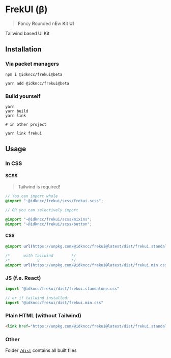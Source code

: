 # FrekUI (β)

> **F**ancy **R**ounded n**E**w **K**it **UI**

Tailwind based UI Kit

## Installation

### Via packet managers

```shell
npm i @idkncc/frekui@beta
```

```shell
yarn add @idkncc/frekui@beta
```

### Build yourself

```shell
yarn
yarn build
yarn link

# in other project

yarn link frekui
```

## Usage

### In CSS

#### SCSS
> Tailwind is required!
```scss
// You can import whole
@import "~@idkncc/frekui/scss/frekui.scss";

// OR you can selectively import

@import "~@idkncc/frekui/scss/mixins";
@import "~@idkncc/frekui/scss/button";
```

#### CSS

```css
@import url(https://unpkg.com/@idkncc/frekui@latest/dist/frekui.standalone.css);

/*      with tailwind        */
/*            v              */
@import url(https://unpkg.com/@idkncc/frekui@latest/dist/frekui.min.css);

```

### JS (f.e. React)

```js
import "@idkncc/frekui/dist/frekui.standalone.css"

// or if tailwind installed:
import "@idkncc/frekui/dist/frekui.min.css"
```

### Plain HTML (without Tailwind)

```html
<link href="https://unpkg.com/@idkncc/frekui@latest/dist/frekui.standalone.css" rel="stylesheet">
```

### Other

Folder [`/dist`](dist/) contains all built files